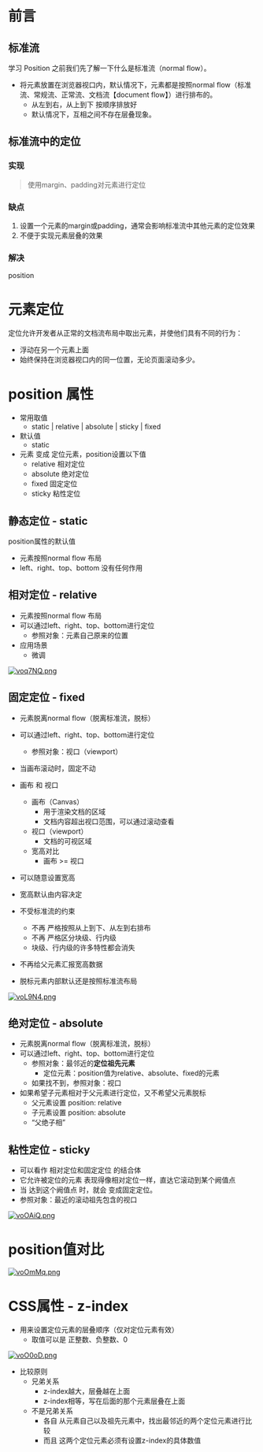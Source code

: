 # 前言

## 标准流

学习 Position 之前我们先了解一下什么是标准流（normal flow）。

- 将元素放置在浏览器视口内，默认情况下，元素都是按照normal flow（标准流、常规流、正常流、文档流【document flow】）进行排布的。
  - 从左到右，从上到下 按顺序排放好
  - 默认情况下，互相之间不存在层叠现象。



## 标准流中的定位

### 实现

> 使用margin、padding对元素进行定位



### 缺点

1. 设置一个元素的margin或padding，通常会影响标准流中其他元素的定位效果
2. 不便于实现元素层叠的效果



### 解决

position



# 元素定位

定位允许开发者从正常的文档流布局中取出元素，并使他们具有不同的行为：

- 浮动在另一个元素上面
- 始终保持在浏览器视口内的同一位置，无论页面滚动多少。



# position 属性

- 常用取值
  - static [|](https://www.w3.org/TR/css-values-4/#comb-one) relative | absolute | sticky | fixed
- 默认值
  - static
- 元素 变成 定位元素，position设置以下值
  - relative    相对定位
  - absolute    绝对定位
  - fixed    固定定位
  - sticky    粘性定位



## 静态定位 - static

position属性的默认值

- 元素按照normal flow 布局
- left、right、top、bottom 没有任何作用



## 相对定位 - relative

- 元素按照normal flow 布局
- 可以通过left、right、top、bottom进行定位
  - 参照对象：元素自己原来的位置
- 应用场景
  - 微调

[![voq7NQ.png](https://s1.ax1x.com/2022/09/04/voq7NQ.png)](https://imgse.com/i/voq7NQ)



## 固定定位 - fixed

- 元素脱离normal flow（脱离标准流，脱标）
- 可以通过left、right、top、bottom进行定位
  - 参照对象：视口（viewport）
- 当画布滚动时，固定不动
- 画布 和 视口
  - 画布（Canvas）
    - 用于渲染文档的区域
    - 文档内容超出视口范围，可以通过滚动查看
  - 视口（viewport）
    - 文档的可视区域
  - 宽高对比
    - 画布 >= 视口

- 可以随意设置宽高
- 宽高默认由内容决定
- 不受标准流的约束
  - 不再 严格按照从上到下、从左到右排布
  - 不再 严格区分块级、行内级
  - 块级、行内级的许多特性都会消失
- 不再给父元素汇报宽高数据
- 脱标元素内部默认还是按照标准流布局

[![voL9N4.png](https://s1.ax1x.com/2022/09/04/voL9N4.png)](https://imgse.com/i/voL9N4)



## 绝对定位 - absolute

- 元素脱离normal flow（脱离标准流，脱标）
- 可以通过left、right、top、bottom进行定位
  - 参照对象：最邻近的**定位祖先元素**
    - 定位元素：position值为relative、absolute、fixed的元素
  - 如果找不到，参照对象：视口
- 如果希望子元素相对于父元素进行定位，又不希望父元素脱标
  - 父元素设置 position: relative
  - 子元素设置 position: absolute
  - “父绝子相”





## 粘性定位 - sticky

- 可以看作 相对定位和固定定位 的结合体
- 它允许被定位的元素 表现得像相对定位一样，直达它滚动到某个阙值点
- 当 达到这个阙值点 时，就会 变成固定定位。
- 参照对象：最近的滚动祖先包含的视口

[![voOAiQ.png](D:\Users\veren\Desktop\Zeo_coder\demo\frond_end_study\CSS\布局\position.assets\voOAiQ.png)](https://imgse.com/i/voOAiQ)



# position值对比

[![voOmMq.png](D:\Users\veren\Desktop\Zeo_coder\demo\frond_end_study\CSS\布局\position.assets\voOmMq.png)](https://imgse.com/i/voOmMq)



# CSS属性 - z-index

- 用来设置定位元素的层叠顺序（仅对定位元素有效）
  - 取值可以是 正整数、负整数、0

[![voO0oD.png](D:\Users\veren\Desktop\Zeo_coder\demo\frond_end_study\CSS\布局\position.assets\voO0oD.png)](https://imgse.com/i/voO0oD)



- 比较原则
  - 兄弟关系
    - z-index越大，层叠越在上面
    - z-index相等，写在后面的那个元素层叠在上面
  - 不是兄弟关系
    - 各自 从元素自己以及祖先元素中，找出最邻近的两个定位元素进行比较
    - 而且 这两个定位元素必须有设置z-index的具体数值







